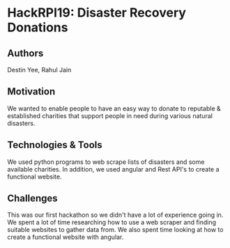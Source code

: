 # HackRPI19: Disaster Recovery Donations

## Authors

Destin Yee, Rahul Jain

## Motivation

We wanted to enable people to have an easy way to donate to reputable & established charities that support people in need during various natural disasters.

## Technologies & Tools

We used python programs to web scrape lists of disasters and some available charities. In addition, we used angular and Rest API's to create a functional website.

## Challenges

This was our first hackathon so we didn't have a lot of experience going in. We spent a lot of time researching how to use a web scraper and finding suitable websites to gather data from. We also spent time looking at how to create a functional website with angular.
